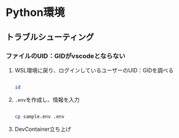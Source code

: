 # Python環境


## トラブルシューティング

### ファイルのUID：GIDがvscodeとならない

1. WSL環境に戻り、ログインしているユーザーのUID：GIDを調べる

    ```bash

    id
    
    ```
2. `.env`を作成し、情報を入力 

    ```bash
    
    cp sample.env .env
    
    ```

3. DevContainer立ち上げ